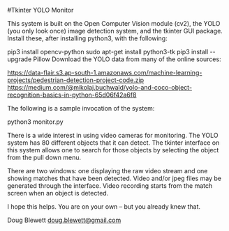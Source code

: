 #Tkinter YOLO Monitor

This system is built on the Open Computer Vision module (cv2), the YOLO (you only look once) image detection system, and the  tkinter GUI package. Install these, after installing python3, with the following:

pip3 install opencv-python
sudo apt-get install python3-tk
pip3 install --upgrade Pillow
Download the YOLO data from many of the online sources:

https://data-flair.s3.ap-south-1.amazonaws.com/machine-learning-projects/pedestrian-detection-project-code.zip
https://medium.com/@mikolaj.buchwald/yolo-and-coco-object-recognition-basics-in-python-65d06f42a6f8

The following is a sample invocation of the system:

python3 monitor.py

There is a wide interest in using video cameras for monitoring.  The YOLO system has 80 different objects that it can detect.   The tkinter interface on this system allows one to search for those objects by selecting the object from the pull down menu.

There are two windows: one displaying the raw video stream and one showing matches that have been detected.  Video and/or jpeg files may be generated through the interface.  Video recording starts from the match screen when an object is detected.

I hope this helps.  You are on your own – but you already knew that.

Doug Blewett
doug.blewett@gmail.com
